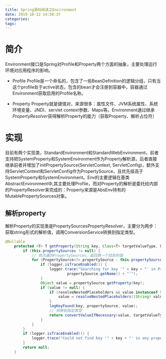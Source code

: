 ```yaml
---
title: Spring源码阅读之Environment
date: 2019-10-12 14:50:37
categories:
tags:
---
```


# 简介

Environment接口是Spring对Profile和Property两个方面的抽象，主要处理运行环境对应用程序的影响。

* Profile
    Profile是一个命名的，包含了一些BeanDefinition的逻辑分组，只有当这个profile处于active状态，包含的bean才会注册到容器中，容器通过Environment获取启用的Profile名称。

* Property
    Property就是键值对，来源很多：属性文件、JVM系统属性、系统环境变量、JNDI、servlet context参数、Maps等。Environment通过继承*PropertyResolver*获得解析Property的能力（获取Property、解析占位符）

# 实现
目前有两个实现类，StandardEnvironment和StandardWebEnvironment，前者支持把SystemProperty和SystemEnvironment作为Property解析源，后者直接继承前者并增加了initPropertySource(ServletContext, ServletConfig)，额外支持ServletContext和ServletConfig作为PropertySource，且优先级高于SystemProperty和SystemEnvironment。Env的主要逻辑在基类AbstractEnvironment中,其主要处理Profile，而对Property的解析是委托给内部的PropertyResolver来完成的：Property来源是AbsEnv持有的MutablePropertySources对象。

## 解析property
解析Property的实现类是PropertySourcesPropertyResolver，主要分为两步：获取string形式的解析值，调用ConversionService转换到指定类型。

```java
@Nullable
	protected <T> T getProperty(String key, Class<T> targetValueType, boolean resolveNestedPlaceholders) {
		if (this.propertySources != null) {
            // 依次遍历PropertySources，返回第一个找到的值
			for (PropertySource<?> propertySource : this.propertySources) {
				if (logger.isTraceEnabled()) {
					logger.trace("Searching for key '" + key + "' in PropertySource '" +
							propertySource.getName() + "'");
				}
				Object value = propertySource.getProperty(key);
				if (value != null) {
					if (resolveNestedPlaceholders && value instanceof String) {
						value = resolveNestedPlaceholders((String) value);
					}
					logKeyFound(key, propertySource, value);
                    // 转换到指定类型
					return convertValueIfNecessary(value, targetValueType);
				}
			}
		}
		if (logger.isTraceEnabled()) {
			logger.trace("Could not find key '" + key + "' in any property source");
		}
		return null;
	}
```
